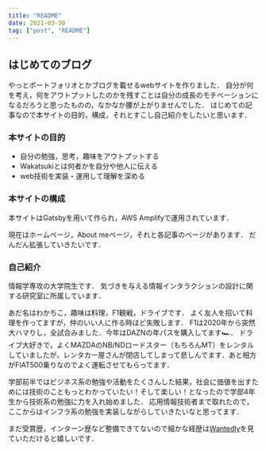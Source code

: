 ```yaml
---
title: "README"
date: 2021-03-30
tag: ["post", "README"]
---
```


## はじめてのブログ
やっとポートフォリオとかブログを載せるwebサイトを作りました．
自分が何を考え，何をアウトプットしたのかを残すことは自分の成長のモチベーションになるだろうと思ったものの，なかなか腰が上がりませんでした．
はじめての記事なので本サイトの目的，構成，それとすこし自己紹介をしたいと思います．


### 本サイトの目的
* 自分の勉強，思考，趣味をアウトプットする
* Wakatsukiとは何者かを自分や他人に伝える
* web技術を実装・運用して理解を深める

### 本サイトの構成
本サイトはGatsbyを用いて作られ，AWS Amplifyで運用されています．

現在はホームページ，About meページ，それと各記事のページがあります．
だんだん拡張していきたいです．

### 自己紹介
情報学専攻の大学院生です．
気づきを与える情報インタラクションの設計に関する研究室に所属しています．

あだ名はわかちこ，趣味は料理，F1観戦，ドライブです．
よく友人を招いて料理を作ってますが，仲のいい人に作る時ほど失敗します．
F1は2020年から突然大ハマりし，全試合みました．今年はDAZNの年パスを購入してます🏎．
ドライブ大好きで，よくMAZDAのNB/NDロードスター（もちろんMT）をレンタルしていましたが，レンタカー屋さんが閉店してしまって悲しんでます．あと相方がFIAT500乗りなのでよく運転させてもらってます．

学部前半ではビジネス系の勉強や活動をたくさんした結果，社会に価値を出すためには技術のこともっとわかっていたい！そして楽しい！となったので学部4年生から技術系の勉強に力を入れ始めました．
応用情報技術者まで取れたので，ここからはインフラ系の勉強を実装しながらしていきたいなと思ってます．

まだ受賞歴，インターン歴など整備できてないので細かな経歴は[Wantedly](https://www.wantedly.com/id/waka_yuki)を見ていただけると嬉しいです．
